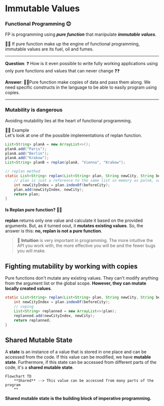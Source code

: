 # Immutable Values

### Functional Programming 😊

FP is programming using ___pure function___ that manipulate ___immutable values___.

🚨🚨 If pure function make up the engine of functional programming, immutable values are its fuel, oil and fumes.

_____
**Question**: ❓ How is it even possible to write fully working applications using only pure functions and values that can never change ❓❓

**Answer**: 🌿🌿Pure function make copies of data and pass them along. We need specific constructs in the language to be able to easily program using copies.
___

### Mutability is dangerous

Avoiding mutability lies at the heart of functional programming.

🎷🎷 Example   
Let's look at one of the possible implementations of replan function.

```java
List<String> planA = new ArrayList<>();
planA.add("Paris");
planA.add("Berlin");
planA.add("Krakow");
List<String> planB = replan(planA, "Vienna", "Krakow");

// replan method
static List<String> replan(List<String> plan, String newCity, String beforeCity){
    // plan is just a reference to the same list in memory as palnA, so any modification to plan is also done to PlanA.
    int newCityIndex = plan.indexOf(beforeCity);
    plan.add(newCityIndex, newCity);
    return plan;
}
```

#### Is **Replan** pure function? 🚨🚨

**replan** returns only one value and calculate it based on the provided arguments. But, as it turned oout, it **mutates existing values**. So, the answer is this: **no, replan is not a pure function**.

> 🧠 **Intuition** is very important in programming. The more intuitive the API you work with, the more effective you will be and the fewer bugs you will make.


## Fighting mutability by working with copies

Pure functions don't mutate any existing values. They can't modify anything from the argument list or the global scope. **However, they can mutate locally created values**.

```java
static List<String> replan(List<String> plan, String newCity, String beforeCity){
    int newCityIndex = plan.indexOf(beforeCity);
    // coping
    List<String> replanned = new ArrayList<>(plan);
    replanned.add(newCityIndex, newCity);
    return replanned;
}
```

## Shared Mutable State

A **state** is an instance of a value that is stored in one place and can be accessed from the code. If this value can be modified, we have **mutable state**. Furthermore, if this state can be accessed from different parts of the code, it's a **shared mutable state**.

```mermaid
Flowchart TD
    **Shared** --> This value can be accessed from many parts of the program   
    **

```

**Shared mutable state is the building block of imperative programming.**